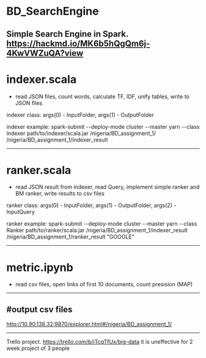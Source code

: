 # BD_SearchEngine

Simple Search Engine in Spark. https://hackmd.io/MK6b5hQgQm6j-4KwVWZuQA?view
----------------------
# indexer.scala  
-  read JSON files, count words, calculate TF, IDF, unify tables, write to JSON files

indexer class: args(0) - InputFolder, args(1) - OutputFolder 

indexer example:
spark-submit --deploy-mode cluster --master yarn --class Indexer path/to/indexer/scala.jar /nigeria/BD_assignment_1/ /nigeria/BD_assignment_1/indexer_result

----------------------
# ranker.scala  
-  read JSON result from indexer, read Query, implement simple ranker and BM ranker, write results to csv files

ranker class: args(0) - InputFolder, args(1) - OutputFolder, args(2) - InputQuery

ranker example:
spark-submit --deploy-mode cluster --master yarn --class Ranker path/to/ranker/scala.jar /nigeria/BD_assignment_1/indexer_result /nigeria/BD_assignment_1/ranker_result "GOOGLE"

----------------------
# metric.ipynb 
-  read csv files, open links of first 10 documents, count presision (MAP)

----------------------
#output csv files 
-
http://10.90.138.32:9870/explorer.html#/nigeria/BD_assignment_1/

----------------------
Trello project. https://trello.com/b/iTcqTfUx/big-data
it is uneffective for 2 week project of 3 people
